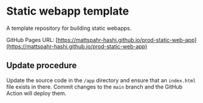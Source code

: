 # Static webapp template

A template repository for building static webapps.

GitHub Pages URL: [https://mattspahr-hashi.github.io/prod-static-web-app](https://mattspahr-hashi.github.io/prod-static-web-app)

## Update procedure

Update the source code in the `/app` directory and ensure that an `index.html` file exists in there. Commit changes to the `main` branch and the GitHub Action will deploy them.